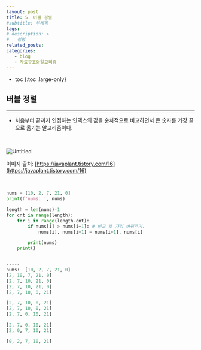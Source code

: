 ```yaml
---
layout: post
title: 5. 버블 정렬
#subtitle: 부제목
tags: 
# description: >
#   설명
related_posts:
categories:
   - blog
   - 자료구조와알고리즘
---
```


* toc
{:toc .large-only}

## 버블 정렬

---

- 처음부터 끝까지 인접하는 인덱스의 값을 순차적으로 비교하면서 큰 숫자를 가장 끝으로 옮기는 알고리즘이다.

<br>

![Untitled](https://www.notion.so/image/https%3A%2F%2Fs3-us-west-2.amazonaws.com%2Fsecure.notion-static.com%2F406dec0f-1f19-41d5-b727-8409ad17f9bb%2FUntitled.png?table=block&id=1136027c-3154-425b-8628-12c6d55e496d&spaceId=f16113f4-95e7-4ac6-ada0-45492733c4cd&width=2000&userId=92169a94-f707-422c-af89-db4f03f6645b&cache=v2)

이미지 출처: [https://javaplant.tistory.com/16](https://javaplant.tistory.com/16)

<br>

```python
nums = [10, 2, 7, 21, 0]
print(f'nums: ', nums)

length = len(nums)-1 
for cnt in range(length):
    for i in range(length-cnt):
        if nums[i] > nums[i+1]: # 비교 후 자리 바꿔주기.
            nums[i], nums[i+1] = nums[i+1], nums[i] 

        print(nums)
    print()


-----
nums:  [10, 2, 7, 21, 0]
[2, 10, 7, 21, 0]
[2, 7, 10, 21, 0]
[2, 7, 10, 21, 0]
[2, 7, 10, 0, 21]

[2, 7, 10, 0, 21]
[2, 7, 10, 0, 21]
[2, 7, 0, 10, 21]

[2, 7, 0, 10, 21]
[2, 0, 7, 10, 21]

[0, 2, 7, 10, 21]
```